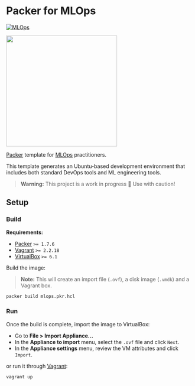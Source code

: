 # Packer for MLOps

[![MLOps](https://github.com/JGalego/Packer-MLOps/actions/workflows/mlops.yml/badge.svg)](https://github.com/JGalego/Packer-MLOps/actions/workflows/mlops.yml)

<img src="baby_bender.gif" width="300"/>

[Packer](https://www.packer.io/) template for [MLOps](https://ml-ops.org/) practitioners.

This template generates an Ubuntu-based development environment that includes both standard DevOps tools and ML engineering tools.

> **Warning:** This project is a work in progress 🚧 Use with caution!

<!--
**Tools:**
* [Ansible](https://www.ansible.com/)
* [AWS CLI](https://aws.amazon.com/cli/)
* [Azure CLI](https://docs.microsoft.com/en-us/cli/azure)
* [Docker](https://www.docker.com/)
* [DVC](https://dvc.org)
* [Python 3](https://www.python.org/downloads/)
* [Molecule](https://molecule.readthedocs.io/en/stable/)
* [Terraform](https://www.terraform.io/)
* [Vagrant](https://www.vagrantup.com/)
* [VirtualBox](https://www.virtualbox.org/)
* [VS Code](https://code.visualstudio.com/)
* *And many, many more...*
-->
## Setup

### Build

**Requirements:** 

* [Packer](https://packer.io) `>= 1.7.6`
* [Vagrant](https://www.vagrantup.com/) `>= 2.2.18`
* [VirtualBox](https://www.virtualbox.org/) `>= 6.1`

Build the image:

> **Note:** This will create an import file (`.ovf`), a disk image (`.vmdk`) and a Vagrant box.

```bash
packer build mlops.pkr.hcl
```

### Run

Once the build is complete, import the image to VirtualBox:

* Go to **File > Import Appliance...**
* In the **Appliance to import** menu, select the `.ovf` file and click `Next`.
* In the **Appliance settings** menu, review the VM attributes and click `Import`.

or run it through [Vagrant](https://www.vagrantup.com/):

```bash
vagrant up
```
